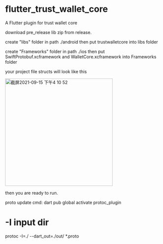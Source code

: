 # flutter_trust_wallet_core

A Flutter plugin for trust wallet core

download pre_release lib zip from release.


create "libs" folder in path ./android then put trustwalletcore into libs folder

create "Frameworks" folder in path ./ios then put  SwiftProtobuf.xcframework and WalletCore.xcframework into Frameworks folder

your project file structs will look like this

<img width="348" alt="截屏2021-09-15 下午4 10 52" src="https://user-images.githubusercontent.com/54241621/133395756-8541e0eb-a5f8-44f5-8c3c-0ed8379377cd.png">

then you are ready to run.


proto update cmd:
dart pub global activate protoc_plugin
# -I input dir
protoc -I=./ --dart_out=./out/   *.proto

